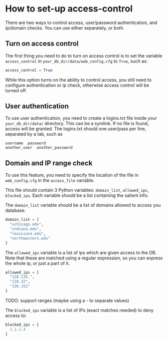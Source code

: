 # How to set-up access-control
There are two ways to control access, user/password authentication, and ip/domain checks. You can use either separately, or both.

## Turn on access control ##
The first thing you need to do to turn on access control is to set 
the variable `access_control` in `your_db_dir/data/web_config.cfg` to `True`, such as:

```Python
access_control = True
```

While this option turns on the ability to control access, you still need to configure authentication or ip check,
otherwise access control will be turned off.

## User authentication ##
To use user authentication, you need to create a logins.txt file inside your `your_db_dir/data/` directory. This can be a symlink.
If no file is found, access will be granted.
The logins.txt should one user/pass per line, separated by a tab, such as

```
username  password
another_user  another_password
```

## Domain and IP range check ##
To use this feature, you need to specify the location of the file in `web_config.cfg` in the `access_file` variable. 

This file should contain 3 Python variables: `domain_list`, `allowed_ips`,
`blocked_ips`. Each variable should be a list containing the salient info.

The `domain_list` variable should be a list of domains allowed to access you database.
```Python
domain_list = [
  "uchicago.edu",
  "indiana.edu",
  "louisiana.edu",
  "northwestern.edu"
] 
```

The `allowed_ips` variable is a list of ips which are given access to the DB. Note that these are 
matched using a regular expression, so you can express the whole ip, or just a part of it.
```Python
allowed_ips = [
  "128.135.",
  "128.32",
  "136.152"
]
```
TODO: support ranges (maybe using a - to separate values)

The `blocked_ips` variable is a list of IPs (exact matches needed) to deny access to:
```Python
blocked_ips = [
  1.1.1.4
]
```
